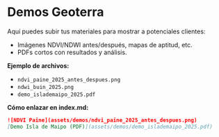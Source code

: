 # Demos Geoterra

Aquí puedes subir tus materiales para mostrar a potenciales clientes:

- Imágenes NDVI/NDWI antes/después, mapas de aptitud, etc.
- PDFs cortos con resultados y análisis.

**Ejemplo de archivos:**
- `ndvi_paine_2025_antes_despues.png`
- `ndwi_buin_2025.png`
- `demo_islademaipo_2025.pdf`

**Cómo enlazar en index.md:**
```markdown
![NDVI Paine](assets/demos/ndvi_paine_2025_antes_despues.png)
[Demo Isla de Maipo (PDF)](assets/demos/demo_islademaipo_2025.pdf)
```
